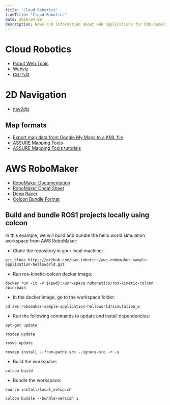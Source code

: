 ```yaml
---
title: "Cloud Robotics"
linkTitle: "Cloud Robotics"
date: 2019-04-08
description: News and information about web applications for ROS-based robots
---
```


# Cloud Robotics

* [Robot Web Tools](http://robotwebtools.org/)
* [Webviz](https://github.com/cruise-automation/webviz)
* [ros-rviz](https://github.com/jstnhuang/ros-rviz)

# 2D Navigation
* [nav2djs](https://github.com/GT-RAIL/nav2djs)

## Map formats
* [Export map data from Google My Maps to a KML file](https://help.scribblemaps.com/knowledgebase/articles/1917415-export-map-data-from-google-my-maps-to-a-kml-file)
* [ASSURE Mapping Tools](https://github.com/hatem-darweesh/assuremappingtools)
* [ASSURE Mapping Tools tutorials](https://www.youtube.com/watch?v=oQFkeAeBnOE)

# AWS RoboMaker

* [RoboMaker Documentation](https://docs.aws.amazon.com/robomaker/latest/dg/what-is-robomaker.html)
* [RoboMaker Cheat Sheet](https://www.techrepublic.com/article/aws-robomaker-a-cheat-sheet/)
* [Deep Racer](https://github.com/aws-robotics/aws-robomaker-sample-application-deepracer)
* [Colcon Bundle Format](https://github.com/colcon/colcon-bundle/blob/master/BUNDLE_FORMAT.md)


## Build and bundle ROS1 projects locally using colcon

In this example, we will build and bundle the hello world simulation workspace from AWS RoboMaker:

* Clone the repository in your local machine: 

`git clone https://github.com/aws-robotics/aws-robomaker-sample-application-helloworld.git`

* Run ros-kinetic-colcon docker image: 

`docker run -it -v $(pwd):/workspace nubonetics/ros-kinetic-colcon /bin/bash`

* In the docker image, go to the workspace folder: 

`cd aws-robomaker-sample-application-helloworld/simulation_w`

* Run the following commands to update and install dependencies:

`apt-get update`

`rosdep update`

`rosws update`

`rosdep install --from-paths src --ignore-src -r -y`

* Build the workspace:

`colcon build`

* Bundle the workspace:

`source install/local_setup.sh`

`colcon bundle --bundle-version 1`
